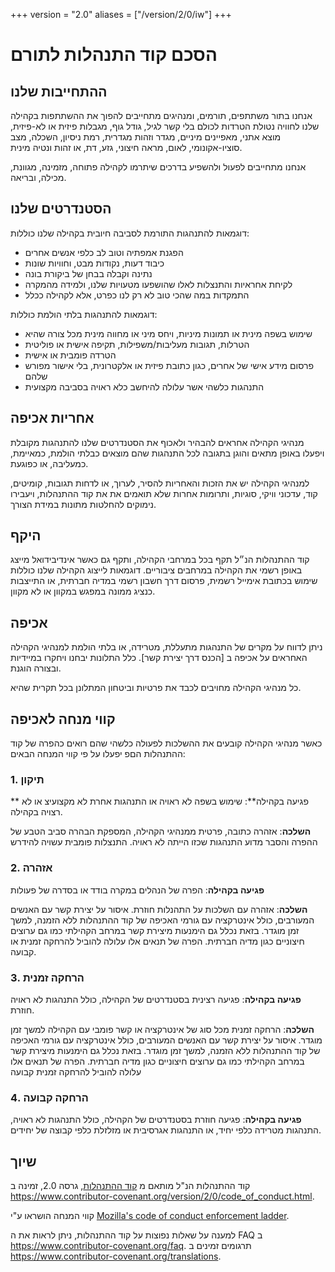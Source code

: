 +++
version = "2.0"
aliases = ["/version/2/0/iw"]
+++

# הסכם קוד התנהלות לתורם

## ההתחייבות שלנו

אנחנו בתור משתתפים, תורמים, ומנהיגים מתחייבים להפוך את ההשתתפות בקהילה שלנו לחוויה נטולת הטרדות לכולם
בלי קשר לגיל, גודל גוף, מגבלות פיזית או לא-פיזית, מוצא אתני, מאפיינים מיניים, מגדר וזהות מגדרית, רמת ניסיון,
השכלה, מצב סוציו-אקונומי, לאום, מראה חיצוני, גזע, דת, או זהות ונטיה מינית.

אנחנו מתחייבים לפעול ולהשפיע בדרכים שיתרמו לקהילה פתוחה, מזמינה, מגוונת, מכילה, ובריאה.

## הסטנדרטים שלנו

דוגמאות להתנהגות התורמת לסביבה חיובית בקהילה שלנו כוללות:

* הפגנת אמפתיה וטוב לב כלפי אנשים אחרים
* כיבוד דעות, נקודות מבט, וחוויות שונות
* נתינה וקבלה בבחן של ביקורת בונה
* לקיחת אחראיות והתנצלות לאלו שהושפעו מטעויות שלנו, ולמידה מהמקרה
* התמקדות במה שהכי טוב לא רק לנו כפרט, אלא לקהילה ככלל

דוגמאות להתנהגות בלתי הולמת כוללות:

* שימוש בשפה מינית או תמונות מיניות, ויחס מיני או מחווה מינית מכל צורה שהיא 
* הטרלות, תגובות מעליבות/משפילות, תקיפה אישית או פוליטית
* הטרדה פומבית או אישית
* פרסום מידע אישי של אחרים, כגון כתובת פיזית או אלקטרונית, בלי אישור מפורש שלהם
* התנהגות כלשהי אשר עלולה להיחשב כלא ראויה בסביבה מקצועית 

## אחריות אכיפה

מנהיגי הקהילה אחראים להבהיר ולאכוף את הסטנדרטים שלנו להתנהגות מקובלת ויפעלו באופן 
מתאים והוגן בתגובה לכל התנהגות שהם מוצאים כבלתי הולמת, כמאיימת, כמעליבה, או כפוגעת.

למנהיגי הקהילה יש את הזכות והאחריות להסיר, לערוך, או לדחות תגובות, קומיטים,
קוד, עדכוני וויקי, סוגיות, ותרומות אחרות שלא תואמים את את קוד ההתנהלות,
ויעבירו נימוקים להחלטות מתונות במידת הצורך.

## היקף

קוד ההתנהלות הנ״ל תקף בכל במרחבי הקהילה, ותקף גם כאשר אינדיבידואל מייצג באופן רשמי
את הקהילה במרחבים ציבוריים. דוגמאות לייצוג הקהילה שלנו כוללות שימוש בכתובת 
אימייל רשמית, פרסום דרך חשבון רשמי במדיה חברתית, או התייצבות כנציג ממונה
במפגש במקוון או לא מקוון.

## אכיפה

ניתן לדווח על מקרים של התנהגות מתעללת, מטרידה, או בלתי הולמת למנהיגי הקהילה האחראים על אכיפה
ב [הכנס דרך יצירת קשר]. כלל התלונות יבחנו ויחקרו במיידיות ובצורה הוגנת.

כל מנהיגי הקהילה מחויבים לכבד את פרטיות וביטחון המתלונן בכל תקרית שהיא.

## קווי מנחה לאכיפה

כאשר מנהיגי הקהילה קובעים את ההשלכות לפעולה כלשהי שהם רואים כהפרה של קוד ההתנהלות הםפ יפעלו על פי קווי המנחה הבאים:

### 1. תיקון

** פגיעה בקהילה**: שימוש בשפה לא ראויה או התנהגות אחרת לא מקצועיצ או לא רצויה בקהילה.

**השלכה**: אזהרה כתובה, פרטית ממנהיגי הקהילה, המספקת הבהרה סביב הטבע של ההפרה והסבר מדוע התנהגות שכזו הייתה לא ראויה.
התנצלות פומבית עשויה להידרש

### 2. אזהרה

**פגיעה בקהילה**: הפרה של הנהלים במקרה בודד או בסדרה של פעולות

**השלכה**: אזהרה עם השלכות על התהנלות חוזרת. איסור על יצירת קשר עם האנשים המעורבים, כולל אינטרקציה
עם גורמי האכיפה של קוד ההתנהלות ללא הזמנה, למשך זמן מוגדר. בזאת נכלל גם הימנעות מיצירת קשר
במרחב הקהילתי כמו גם ערוצים חיצוניים כגון מדיה חברתית. הפרה של תנאים אלו עלולה להוביל להרחקה זמנית או קבועה.

### 3. הרחקה זמנית

**פגיעה בקהילה**: פגיעה רצינית בסטנדרטים של הקהילה, כולל התנהגות לא ראויה חוזרת.

**השלכה**: הרחקה זמנית מכל סוג של אינטרקציה או קשר פומבי עם הקהילה למשך זמן מוגדר. איסור על יצירת
קשר עם האנשים המעורבים, כולל אינטרקציה עם גורמי האכיפה של קוד ההתנהלות ללא הזמנה, למשך זמן מוגדר. בזאת
נכלל גם הימנעות מיצירת קשר במרחב הקהילתי כמו גם ערוצים חיצוניים כגון מדיה חברתית. הפרה של תנאים
אלו עלולה להוביל להרחקה זמנית קבועה

### 4. הרחקה קבועה

**פגיעה בקהילה**: פגיעה חוזרת בסטנדרטים של הקהילה, כולל התנהגות לא ראויה, התנהגות מטרידה כלפי יחיד, או
התנהגות אגרסיבית או מזלזלת כלפי קבוצה של יחידים.

## שיוך

קוד ההתנהלות הנ"ל מותאם מ [קוד ההתנהלות][דף בית], גרסה 2.0,
זמינה ב https://www.contributor-covenant.org/version/2/0/code_of_conduct.html.

קווי המנחה הושראו ע"י [Mozilla's code of conduct enforcement ladder](https://github.com/mozilla/diversity).

[דף בית]: https://www.contributor-covenant.org

למענה על שאלות נפוצות על קוד ההתנהלות, ניתן לראות את ה FAQ ב https://www.contributor-covenant.org/faq.
תרגומים זמינים ב https://www.contributor-covenant.org/translations.
